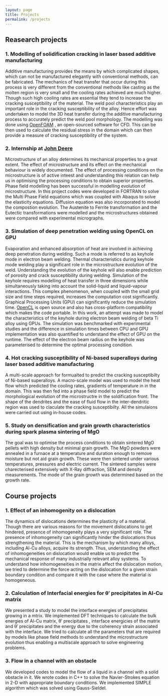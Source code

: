 ```yaml
---
layout: page
title: Projects
permalink: /projects
---
```


## Reasearch projects

### 1. Modelling of solidification cracking in laser based additive manufacturing
Additive manufacturing provides the means by which complicated shapes, which can not be manufactured elegantly with conventional methods, can be fabricated. The mechanics of heat transfer that occur during this process is very different from the conventional methods like casting as the  molten region is very small and the cooling rates achieved are much higher. Though such high cooling rates are essential they tend to increase the cracking susceptibility of the material. The weld pool characteristics play an important role in the cracking susceptibility of the alloy. Hence effort was undertaken to model the 3D heat transfer during the additive manufacturing process to accurately predict the weld pool morphology. The modelling was done using [OpenFOAM](https://openfoam.org) , an open-sourced  software for CFD. This can be then used to calculate the residual stress in the domain which can then provide a measure of cracking susceptibility of the system. 


### 2. Internship at [John Deere](https://www.deere.co.in/en/john-deere-technology-center/john-deere-asia-technology)
Microstructure of an alloy determines its mechanical properties to a great extent. The effect of microstructure and its effect on the mechanical behaviour is widely documented. The effect of processing conditions on the microstructure is of active inteest and understanding this relation can help us in optimising the processing conditions to obtain superior properties. Phase field modelling has been successful in modelling evolution of microstructure. In this project codes were developed in FORTRAN to solve the Multi Phase Field equations which was coupled with Abaqus to solve the elasticity equations. Diffusion equation was also incorporated to model the compostion evolution. The Austenite to Ferrite transformation and the Eutectic transformations were modelled and the microstructures obtained were compared with experimental micrographs. 

### 3. Simulation of deep penetration welding using OpenCL on GPU
Evaporation and enhanced absorption of heat are involved in achieving deep penetration during welding. Such a mode is referred to as keyhole mode in electron beam welding. Thermal characteristics during keyhole mode welding play a significant role in the microstructure evolution of the weld. Understanding the evolution of the keyhole will also enable prediction of porosity and crack  susceptibility during welding. Simulation of the keyhole requires modelling of heat transfer in three dimensions while simultaneously taking into account the solid-liquid and liquid-vapour interactions. This complex phenomenon, when coupled with the small grid size and time steps required, increases the computation cost significantly. Graphical Processing Units (GPU) can significantly reduce the simulation time. [OpenCL](https://www.khronos.org/opencl/) is open source and also has cross-platform compatibility which makes the code portable. In this work, an attempt was made to model the characteristics of the keyhole during electron beam welding of beta Ti alloy using GPUs. The simulation was benchmarked with experimental studies and the difference in simulation times between CPU and GPU implementation was also quantified to understand the effect of GPU on the runtime. The effect of the electron beam radius on the keyhole was parameterised to determine the optimal processing condition.


### 4. Hot cracking susceptibility of Ni-based superalloys during laser based additive manufacturing

A multi-scale approach for formualted to predict the cracking susceptibilty of Ni-based superalloys. A macro-scale model was used to model the heat flow which predicted the cooling rates, gradients of temperature in in the domain. This was then fed into a phase field model to predict the morphological evolution of the microstructre in the soldification front.  The shape of the dendrites and the ease of fluid flow in the inter-dendritic region was used to claculate the cracking susceptibilty. All the simulaions were carried out using in-house codes.


### 5. Study on densification and grain growth characteristics during spark plasma sintering of MgO

The goal was to optimise the process conditions to obtain sintered MgO pellets with high density but minimal grain growth.  The MgO powders were annealed in a furnace at a temperature and duration enough to remove moisture but not aid grain growth.
These were then sintered under various temperatures, pressures and electric current. The sintered samples were charecterised extensively with X-Ray diffraction, SEM and density measurements. The mode of the grain growth was determined based on the growth rate. 



## Course projects

### 1. Effect of an inhomogenity on a dislocation 

The dynamics of dislocations determines the plasticity of a material. Though there are various reasons for the movement dislocations to get hindered, presence of inhomogeneity plays a very significant role. The presence of inhomogeneity can significantly hinder the dislocations thus strengthening the material. This is the mechanism by which many alloys, including Al-Cu alloys, acquire its strength. Thus, understanding the effect of inhomogeneities on dislocation would enable us to predict the mechanical response of many industrially relevant alloy systems. To understand how inhomogeneities in the matrix affect the dislocation motion, we tried to determine the force acting on the dislocation for a given strain boundary condition and compare it with the case where the material is homogeneous.


### 2. Calculation of Interfacial energies for θ′ precipitates in Al-Cu matrix

We presented a study to model the interface energies of precipitates growing in a mtrix. We implemented DFT techniques to calculate the bulk energies of Al-Cu matrix, θ′ precipitates , interface energicies of the matrix and θ′ precipitates and the energy due to the coherency strain associated with the interface. We tried to calculate all the parameters that are required by models like phase field methods to understand the microstructure evolution thus enabling a multiscale approach to solve engineering problems.



### 3. Flow in a channel with an obstacle

We developed codes to model the flow of a liquid in a channel with a solid obstacle in it.
We wrote codes in C++ to solve the Navier-Strokes equation in 2-D with appropriate boundary conditions. We implemented SIMPLE algorithm which was solved using Gauss-Sieldel.
